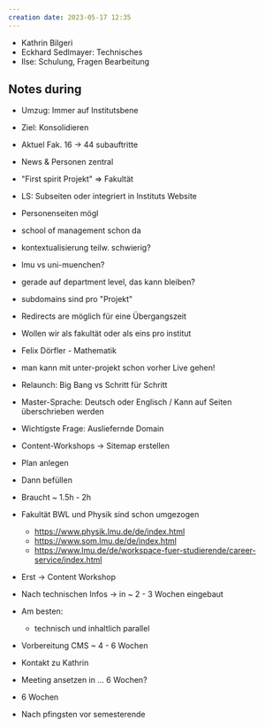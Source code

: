 ```yaml
---
creation date: 2023-05-17 12:35
---
```


- Kathrin Bilgeri
- Eckhard Sedlmayer: Technisches
- Ilse: Schulung, Fragen Bearbeitung

## Notes during

- Umzug: Immer auf Institutsbene

- Ziel: Konsolidieren
- Aktuel Fak. 16 -> 44 subauftritte

- News & Personen zentral

- "First spirit Projekt" => Fakultät
- LS: Subseiten oder integriert in Instituts Website
- Personenseiten mögl

- school of management schon da
- kontextualisierung teilw. schwierig?


- lmu vs uni-muenchen?

- gerade auf department level, das kann bleiben?
- subdomains sind pro "Projekt"

- Redirects are möglich für eine Übergangszeit

- Wollen wir als fakultät oder als eins pro institut

- Felix Dörfler - Mathematik

- man kann mit unter-projekt schon vorher Live gehen!


- Relaunch: Big Bang vs Schritt für Schritt
- Master-Sprache: Deutsch oder Englisch / Kann auf Seiten überschrieben werden
- Wichtigste Frage: Ausliefernde Domain

- Content-Workshops -> Sitemap erstellen
- Plan anlegen
- Dann befüllen
- Braucht ~ 1.5h - 2h

- Fakultät BWL und Physik sind schon umgezogen
	-  https://www.physik.lmu.de/de/index.html
	- https://www.som.lmu.de/de/index.html
	- https://www.lmu.de/de/workspace-fuer-studierende/career-service/index.html

- Erst -> Content Workshop
- Nach technischen Infos -> in ~ 2 - 3 Wochen eingebaut
- Am besten:
	- technisch und inhaltlich parallel
- Vorbereitung CMS ~ 4 - 6 Wochen

- Kontakt zu Kathrin




- Meeting ansetzen in  ... 6 Wochen?

 - 6 Wochen
- Nach pfingsten vor semesterende